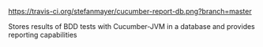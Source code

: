 https://travis-ci.org/stefanmayer/cucumber-report-db.png?branch=master

Stores results of BDD tests with Cucumber-JVM in a database and provides reporting capabilities
